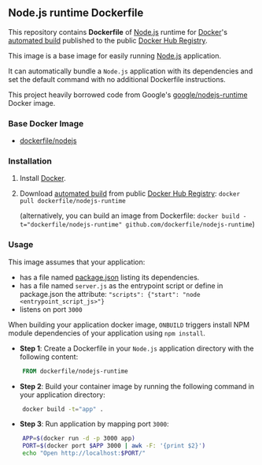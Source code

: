 ## Node.js runtime Dockerfile


This repository contains **Dockerfile** of [Node.js](http://nodejs.org/) runtime for [Docker](https://www.docker.com/)'s [automated build](https://registry.hub.docker.com/u/dockerfile/nodejs-runtime/) published to the public [Docker Hub Registry](https://registry.hub.docker.com/).

This image is a base image for easily running [Node.js](http://nodejs.org/) application.

It can automatically bundle a `Node.js` application with its dependencies and set the default command with no additional Dockerfile instructions.

This project heavily borrowed code from Google's [google/nodejs-runtime](https://registry.hub.docker.com/u/google/nodejs-runtime/) Docker image.


### Base Docker Image

* [dockerfile/nodejs](http://dockerfile.github.io/#/nodejs)


### Installation

1. Install [Docker](https://www.docker.com/).

2. Download [automated build](https://registry.hub.docker.com/u/dockerfile/nodejs-runtime/) from public [Docker Hub Registry](https://registry.hub.docker.com/): `docker pull dockerfile/nodejs-runtime`

   (alternatively, you can build an image from Dockerfile: `docker build -t="dockerfile/nodejs-runtime" github.com/dockerfile/nodejs-runtime`)


### Usage

This image assumes that your application:

* has a file named [package.json](https://www.npmjs.org/doc/json.html) listing its dependencies.
* has a file named `server.js` as the entrypoint script or define in package.json the attribute: `"scripts": {"start": "node <entrypoint_script_js>"}`
* listens on port `3000`

When building your application docker image, `ONBUILD` triggers install NPM module dependencies of your application using `npm install`.

* **Step 1**: Create a Dockerfile in your `Node.js` application directory with the following content:

```dockerfile
    FROM dockerfile/nodejs-runtime
```

* **Step 2**: Build your container image by running the following command in your application directory:

```sh
    docker build -t="app" .
```

* **Step 3**: Run application by mapping port `3000`:

```sh
    APP=$(docker run -d -p 3000 app)
    PORT=$(docker port $APP 3000 | awk -F: '{print $2}')
    echo "Open http://localhost:$PORT/"
```
